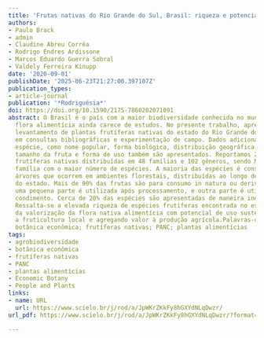 ```yaml
---
title: 'Frutas nativas do Rio Grande do Sul, Brasil: riqueza e potencial alimentício'
authors:
- Paulo Brack
- admin
- Claudine Abreu Corrêa
- Rodrigo Endres Ardissone
- Marcos Eduardo Guerra Sobral
- Valdely Ferreira Kinupp
date: '2020-09-01'
publishDate: '2025-06-23T21:27:00.397107Z'
publication_types:
- article-journal
publication: '*Rodriguésia*'
doi: https://doi.org/10.1590/2175-7860202071091
abstract: O Brasil é o país com a maior biodiversidade conhecida no mundo, mas sua
  flora alimentícia ainda carece de estudos. No presente trabalho, apresentamos um
  levantamento de plantas frutíferas nativas do estado do Rio Grande do Sul com base
  em consultas bibliográficas e experimentação de campo. Dados adicionais de cada
  espécie, como nome popular, forma biológica, distribuição geográfica, hábitat, fenologia,
  tamanho da fruta e forma de uso também são apresentados. Reportamos 213 espécies
  frutíferas nativas distribuídas em 48 famílias e 102 gêneros, sendo Myrtaceae a
  família com o maior número de espécies. A maioria das espécies é constituída por
  árvores que ocorrem em ambientes florestais, distribuídas ao longo de todo território
  do estado. Mais de 90% das frutas são para consumo in natura ou derivados, enquanto
  uma pequena parte é utilizada após processamento, e outra parte é utilizada como
  condimento. Cerca de 20% das espécies são apresentadas de maneira inédita como frutíferas.
  Ressalta-se a elevada riqueza de espécies frutíferas encontrada no estado e a importância
  da valorização da flora nativa alimentícia com potencial de uso sustentável, incrementando
  a fruticultura local e agregando valor à produção agrícola.Palavras-chave:agrobiodiversidade;
  botânica econômica; frutíferas nativas; PANC; plantas alimentícias
tags:
- agrobiodiversidade
- botânica econômica
- frutíferas nativas
- PANC
- plantas alimentícias
- Economic Botany
- People and Plants
links:
- name: URL
  url: https://www.scielo.br/j/rod/a/JpWKrZKkFy8hGXYdNLqDwzr/
url_pdf: https://www.scielo.br/j/rod/a/JpWKrZKkFy8hGXYdNLqDwzr/?format=pdf&lang=pt

---
```

